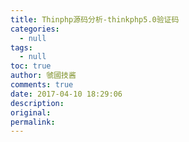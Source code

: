 ```yaml
---
title: Thinphp源码分析-thinkphp5.0验证码
categories:
  - null
tags:
  - null
toc: true
author: 虢國技酱
comments: true
date: 2017-04-10 18:29:06
description:
original:
permalink:
---
```


<!-- more -->
